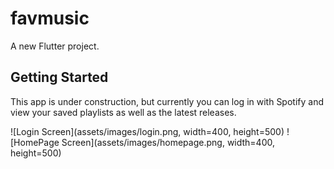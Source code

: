 # favmusic

A new Flutter project.

## Getting Started

This app is under construction, but currently you can log in with Spotify and view your saved playlists as well as the latest releases.

![Login Screen](assets/images/login.png, width=400, height=500)
![HomePage Screen](assets/images/homepage.png, width=400, height=500)



